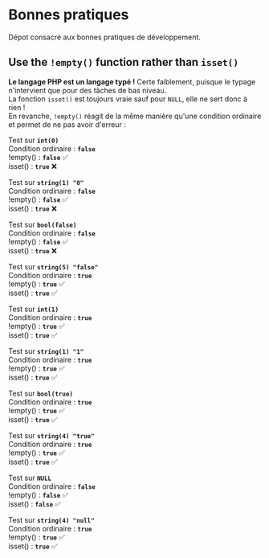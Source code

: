 # Bonnes pratiques
Dépot consacré aux bonnes pratiques de développement.

## Use the `!empty()` function rather than  `isset()`
**Le langage PHP est un langage typé !** Certe faiblement, puisque le typage n'intervient que pour des tâches de bas niveau.<br>
La fonction `isset()` est toujours vraie sauf pour `NULL`, elle ne sert donc à rien !<br>
En revanche, `!empty()` réagit de la même manière qu'une condition ordinaire et permet de ne pas avoir d'erreur :

Test sur **`int(0)`**<br>
Condition ordinaire : **`false`**<br>
!empty() : **`false`** ✅<br>
isset() : **`true`** ❌<br>

Test sur **`string(1) "0"`**<br>
Condition ordinaire : **`false`**<br>
!empty() : **`false`** ✅<br>
isset() : **`true`** ❌<br>

Test sur **`bool(false)`**<br>
Condition ordinaire : **`false`**<br>
!empty() : **`false`** ✅<br>
isset() : **`true`** ❌<br>

Test sur **`string(5) "false"`**<br>
Condition ordinaire : **`true`**<br>
!empty() : **`true`** ✅<br>
isset() : **`true`** ✅<br>

Test sur **`int(1)`**<br>
Condition ordinaire : **`true`**<br>
!empty() : **`true`** ✅<br>
isset() : **`true`** ✅<br>

Test sur **`string(1) "1"`**<br>
Condition ordinaire : **`true`**<br>
!empty() : **`true`** ✅<br>
isset() : **`true`** ✅<br>

Test sur **`bool(true)`**<br>
Condition ordinaire : **`true`**<br>
!empty() : **`true`** ✅<br>
isset() : **`true`** ✅<br>

Test sur **`string(4) "true"`**<br>
Condition ordinaire : **`true`**<br>
!empty() : **`true`** ✅<br>
isset() : **`true`** ✅<br>

Test sur **`NULL`**<br>
Condition ordinaire : **`false`**<br>
!empty() : **`false`** ✅<br>
isset() : **`false`** ✅<br>

Test sur **`string(4) "null"`**<br>
Condition ordinaire : **`true`**<br>
!empty() : **`true`** ✅<br>
isset() : **`true`** ✅<br>